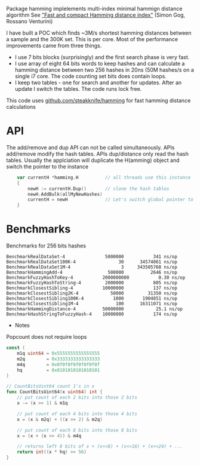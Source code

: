 Package hamming implelements multi-index minimal hammign distance algorithm
See ["Fast and compact Hamming distance index"](http://pages.di.unipi.it/rossano/wp-content/uploads/sites/7/2016/05/sigir16b.pdf) (Simon Gog, Rossano Venturini)

I have built a POC which finds ~3M/s shortest hamming distances between a sample and the 300K set. This is per core. Most of the performance improvements came from three things.
* I use 7 bits blocks (surprisingly) and the first search phase is very fast.
* I use array of eight 64 bits words to keep hashes and can calculate a hamming distance between two 256 hashes in 20ns (50M hashes/s on a single i7 core. The code counting set bits does contain loops.
* I keep two tables - one for search and another for updates. After an update I switch the tables. The code runs lock free.

This code uses [github.com/steakknife/hamming](https://github.com/steakknife/hamming) for fast hamming distance calculations

# API

The add/remove and dup API can not be called simultaneously. APIs add/remove modify the hash tables. APIs dup/distance only read the hash tables. 
Usually the applciation will duplicate the H(amming) object and switch the pointer to the instance

```Go
    var currentH *hamming.H          // all threads use this instance
    {
        newH := currentH.Dup()       // clone the hash tables
        newH.AddBulk(allMyNewHashes)
        currentH = newH              // Let's switch global pointer to the Hamming object
    }
```

# Benchmarks

Benchmarks for 256 bits hashes 
```
BenchmarkRealDataSet-4             	 5000000	       341 ns/op
BenchmarkRealDataSet100K-4         	      30	  34574061 ns/op
BenchmarkRealDataSet1M-4           	       3	 343505768 ns/op
BenchmarkHammingAdd-4              	  500000	      2646 ns/op
BenchmarkFuzzyHashToKey-4          	2000000000	         0.30 ns/op
BenchmarkFuzzyHashToString-4       	 2000000	       805 ns/op
BenchmarkClosestSibling-4          	10000000	       137 ns/op
BenchmarkClosestSibling2K-4        	   50000	     31350 ns/op
BenchmarkClosestSibling100K-4      	    1000	   1904851 ns/op
BenchmarkClosestSibling1M-4        	     100	  16311071 ns/op
BenchmarkHammingDistance-4         	50000000	        25.1 ns/op
BenchmarkHashStringToFuzzyHash-4   	10000000	       174 ns/op
```


* Notes

Popcount does not require loops

```Go
const (
	m1q uint64 = 0x5555555555555555
	m2q        = 0x3333333333333333
	m4q        = 0x0f0f0f0f0f0f0f0f
	hq         = 0x0101010101010101
)

// CountBitsUint64 count 1's in x
func CountBitsUint64(x uint64) int {
	// put count of each 2 bits into those 2 bits
	x -= (x >> 1) & m1q

	// put count of each 4 bits into those 4 bits
	x = (x & m2q) + ((x >> 2) & m2q)

	// put count of each 8 bits into those 8 bits
	x = (x + (x >> 4)) & m4q

	// returns left 8 bits of x + (x<<8) + (x<<16) + (x<<24) + ...
	return int((x * hq) >> 56)
}
```
